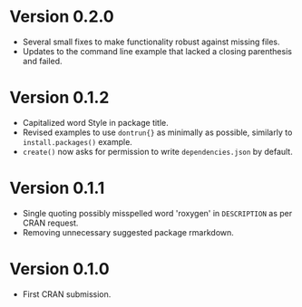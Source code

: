 # Version 0.2.0

* Several small fixes to make functionality robust against missing files.
* Updates to the command line example that lacked a closing parenthesis and failed.

# Version 0.1.2

* Capitalized word Style in package title.
* Revised examples to use `dontrun{}` as minimally as possible, similarly to `install.packages()` example.
* `create()` now asks for permission to write `dependencies.json` by default.

# Version 0.1.1

* Single quoting possibly misspelled word 'roxygen' in `DESCRIPTION` as per CRAN request.
* Removing unnecessary suggested package rmarkdown.

# Version 0.1.0

* First CRAN submission.
